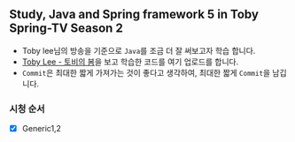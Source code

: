 ## Study, Java and Spring framework 5 in Toby Spring-TV Season 2

* Toby lee님의 방송을 기준으로 `Java`를 조금 더 잘 써보고자 학습 합니다. 
* [Toby Lee - 토비의 봄](https://www.youtube.com/channel/UCcqH2RV1-9ebRBhmN_uaSNg/videos)을 보고 학습한 코드를 여기 업로드를 합니다. 
* `Commit`은 최대한 짧게 가져가는 것이 좋다고 생각하여, 최대한 짧게 `Commit`을 남깁니다. 


### 시청 순서 

* [x] Generic1,2 
